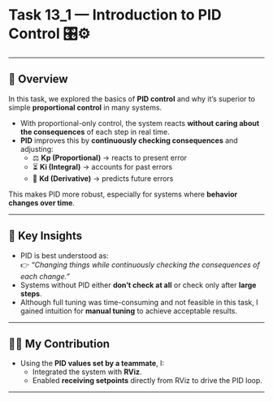 # Task 13_1 — Introduction to PID Control 🎛️⚙️  

---

## 📌 Overview  

In this task, we explored the basics of **PID control** and why it’s superior to simple **proportional control** in many systems.  

- With proportional-only control, the system reacts **without caring about the consequences** of each step in real time.  
- **PID** improves this by **continuously checking consequences** and adjusting:  
  - ⚖️ **Kp (Proportional)** → reacts to present error  
  - ⏳ **Ki (Integral)** → accounts for past errors  
  - 🚀 **Kd (Derivative)** → predicts future errors  

This makes PID more robust, especially for systems where **behavior changes over time**.  

---

## 🧠 Key Insights  

- PID is best understood as:  
  👉 *“Changing things while continuously checking the consequences of each change.”*  
- Systems without PID either **don’t check at all** or check only after **large steps**.  
- Although full tuning was time-consuming and not feasible in this task, I gained intuition for **manual tuning** to achieve acceptable results.  

---

## 👨‍💻 My Contribution  

- Using the **PID values set by a teammate**, I:  
  - Integrated the system with **RViz**.  
  - Enabled **receiving setpoints** directly from RViz to drive the PID loop.  

---
